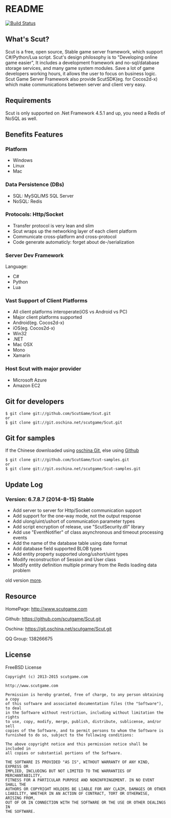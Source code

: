 # README

[![Build Status](http://scutgame.com/images/passing.png?branch=6.7.8.7)](http://scutgame.com/download/)


## What's Scut?

Scut is a free, open source, Stable game server framework, which support 
C#/Python/Lua script. Scut's design philosophy is to "Developing online game easier", 
It includes a development framework and no-sql/database storage services, 
and many game system modules. Save a lot of game developers working hours, 
it allows the user to focus on business logic. Scut Game Server Framework 
also provide ScutSDK(eg. for Cocos2d-x) which make communications between 
server and client very easy.


## Requirements

Scut is only supported on .Net Framework 4.5.1 and up, you need a Redis of NoSQL as well.


## Benefits Features

### Platform

* Windows
* Linux
* Mac


### Data Persistence (DBs)

* SQL: MySQL/MS SQL Server
* NoSQL: Redis


### Protocols: Http/Socket

* Transfer protocol is very lean and slim
* Scut wraps up the networking layer of each client platform
* Communicate cross-platform and cross-protocol
* Code generate automaticly: forget about de-/serialization


### Server Dev Framework
Language:

* C#
* Python
* Lua


### Vast Support of Client Platforms

* All client platforms interoperate(iOS vs Android vs PC)
* Major client platforms supported
* Android(eg. Cocos2d-x)
* iOS(eg. Cocos2d-x)
* Win32
* .NET
* Mac OSX
* Mono
* Xamarin


### Host Scut with major provider

* Microsoft Azure
* Amazon EC2


## Git for developers

    $ git clone git://github.com/ScutGame/Scut.git
    or
    $ git clone git://git.oschina.net/scutgame/Scut.git


## Git for samples

If the Chinese downloaded using [oschina Git](https://git.oschina.net/scutgame/Scut-samples),
else using [Github](https://github.com/ScutGame/Scut-samples)

    $ git clone git://github.com/ScutGame/Scut-samples.git
    or
    $ git clone git://git.oschina.net/scutgame/Scut-samples.git


## Update Log

### Version: 6.7.8.7 (2014-8-15) Stable

* Add server to server for Http/Socket communication support
* Add support for the one-way mode, not the output response
* Add ulong/uint/ushort of communication parameter types
* Add script encryption of release, use "ScutSecurity.dll" library
* Add use "EventNotifier" of class asynchronous and timeout processing events
* Add the name of the database table using date format
* Add database field supported BLOB types
* Add entity property supported ulong/ushort/uint types
* Modify reconstruction of Session and User class
* Modify entity definition multiple primary from the Redis loading data problem

old version [more](http://scutgame.com/log).


## Resource

HomePage: http://www.scutgame.com

Github: https://github.com/scutgame/Scut.git

Oschina: https://git.oschina.net/scutgame/Scut.git

QQ Group: 138266675


## License

FreeBSD License
```
Copyright (c) 2013-2015 scutgame.com

http://www.scutgame.com

Permission is hereby granted, free of charge, to any person obtaining a copy
of this software and associated documentation files (the "Software"), to deal
in the Software without restriction, including without limitation the rights
to use, copy, modify, merge, publish, distribute, sublicense, and/or sell
copies of the Software, and to permit persons to whom the Software is
furnished to do so, subject to the following conditions:

The above copyright notice and this permission notice shall be included in
all copies or substantial portions of the Software.

THE SOFTWARE IS PROVIDED "AS IS", WITHOUT WARRANTY OF ANY KIND, EXPRESS OR
IMPLIED, INCLUDING BUT NOT LIMITED TO THE WARRANTIES OF MERCHANTABILITY,
FITNESS FOR A PARTICULAR PURPOSE AND NONINFRINGEMENT. IN NO EVENT SHALL THE
AUTHORS OR COPYRIGHT HOLDERS BE LIABLE FOR ANY CLAIM, DAMAGES OR OTHER
LIABILITY, WHETHER IN AN ACTION OF CONTRACT, TORT OR OTHERWISE, ARISING FROM,
OUT OF OR IN CONNECTION WITH THE SOFTWARE OR THE USE OR OTHER DEALINGS IN
THE SOFTWARE.
```